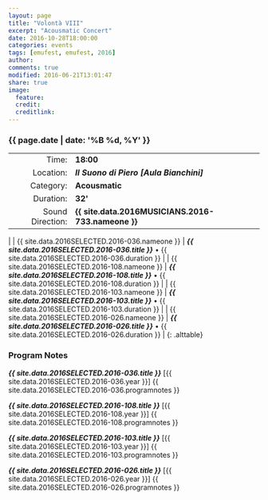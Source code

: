 ```yaml
---
layout: page
title: "Volontà VIII"
excerpt: "Acousmatic Concert"
date: 2016-10-28T18:00:00
categories: events
tags: [emufest, emufest, 2016]
author:
comments: true
modified: 2016-06-21T13:01:47
share: true
image:
  feature:
  credit:
  creditlink:
---
```


### {{ page.date | date: '%B %d, %Y' }}

|  |  |
|------------:|:------------|
| Time: | **18:00** |
| Location: | ***Il Suono di Piero [Aula Bianchini]*** |
| Category: | **Acousmatic** |
| Duration: | **32'** |
| Sound Direction: | **{{ site.data.2016MUSICIANS.2016-733.nameone }}** |
|
| {{ site.data.2016SELECTED.2016-036.nameone }} | ***{{ site.data.2016SELECTED.2016-036.title }}*** • {{ site.data.2016SELECTED.2016-036.duration }} |
| {{ site.data.2016SELECTED.2016-108.nameone }} | ***{{ site.data.2016SELECTED.2016-108.title }}*** • {{ site.data.2016SELECTED.2016-108.duration }} |
| {{ site.data.2016SELECTED.2016-103.nameone }} | ***{{ site.data.2016SELECTED.2016-103.title }}*** • {{ site.data.2016SELECTED.2016-103.duration }} |
| {{ site.data.2016SELECTED.2016-026.nameone }} | ***{{ site.data.2016SELECTED.2016-026.title }}*** • {{ site.data.2016SELECTED.2016-026.duration }} |
{: .alttable}

### Program Notes

***{{ site.data.2016SELECTED.2016-036.title }}*** [{{ site.data.2016SELECTED.2016-036.year }}] {{ site.data.2016SELECTED.2016-036.programnotes }}

***{{ site.data.2016SELECTED.2016-108.title }}*** [{{ site.data.2016SELECTED.2016-108.year }}] {{ site.data.2016SELECTED.2016-108.programnotes }}

***{{ site.data.2016SELECTED.2016-103.title }}*** [{{ site.data.2016SELECTED.2016-103.year }}] {{ site.data.2016SELECTED.2016-103.programnotes }}

***{{ site.data.2016SELECTED.2016-026.title }}*** [{{ site.data.2016SELECTED.2016-026.year }}] {{ site.data.2016SELECTED.2016-026.programnotes }}
